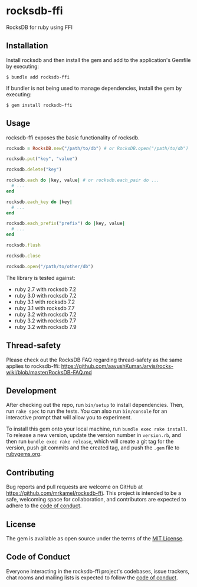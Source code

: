 # rocksdb-ffi

RocksDB for ruby using FFI

## Installation

Install rocksdb and then install the gem and add to the application's Gemfile
by executing:

```
$ bundle add rocksdb-ffi
```

If bundler is not being used to manage dependencies, install the gem by executing:

```
$ gem install rocksdb-ffi
```

## Usage

rocksdb-ffi exposes the basic functionality of rocksdb.

```ruby
rocksdb = RocksDB.new("/path/to/db") # or RocksDB.open("/path/to/db")

rocksdb.put("key", "value")

rocksdb.delete("key")

rocksdb.each do |key, value| # or rocksdb.each_pair do ...
  # ...
end

rocksdb.each_key do |key|
  # ...
end

rocksdb.each_prefix("prefix") do |key, value|
  # ...
end

rocksdb.flush

rocksdb.close

rocksdb.open("/path/to/other/db")
```

The library is tested against:

* ruby 2.7 with rocksdb 7.2
* ruby 3.0 with rocksdb 7.2
* ruby 3.1 with rocksdb 7.2
* ruby 3.1 with rocksdb 7.7
* ruby 3.2 with rocksdb 7.2
* ruby 3.2 with rocksdb 7.7
* ruby 3.2 with rocksdb 7.9

## Thread-safety

Please check out the RocksDB FAQ regarding thread-safety as the same applies to
rocksdb-ffi: https://github.com/aayushKumarJarvis/rocks-wiki/blob/master/RocksDB-FAQ.md

## Development

After checking out the repo, run `bin/setup` to install dependencies. Then, run
`rake spec` to run the tests. You can also run `bin/console` for an interactive
prompt that will allow you to experiment.

To install this gem onto your local machine, run `bundle exec rake install`. To
release a new version, update the version number in `version.rb`, and then run
`bundle exec rake release`, which will create a git tag for the version, push
git commits and the created tag, and push the `.gem` file to
[rubygems.org](https://rubygems.org).

## Contributing

Bug reports and pull requests are welcome on GitHub at
https://github.com/mrkamel/rocksdb-ffi. This project is intended to be a
safe, welcoming space for collaboration, and contributors are expected to
adhere to the [code of
conduct](https://github.com/mrkamel/rocksdb-ffi/blob/main/CODE_OF_CONDUCT.md).

## License

The gem is available as open source under the terms of the
[MIT License](https://opensource.org/licenses/MIT).

## Code of Conduct

Everyone interacting in the rocksdb-ffi project's codebases, issue trackers,
chat rooms and mailing lists is expected to follow the
[code of conduct](https://github.com/mrkamel/rocksdb-ffi/blob/main/CODE_OF_CONDUCT.md).
